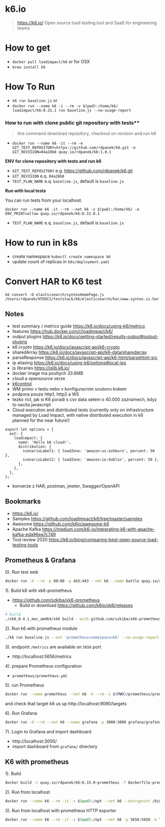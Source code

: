 # k6.io
> https://k6.io/ Open source load testing tool and SaaS for engineering teams


# How to get
- `docker pull loadimpact/k6` or for OSX
- `brew install k6`

# How To Run
- `k6 run baseline.js` or
- `docker run --name k6 -i --rm -v $(pwd):/home/k6/ loadimpact/k6:0.31.1 run baseline.js --no-usage-report`

### How to run with clone public git repository with tests**
> this command download repository, checkout on revision and run k6
- `docker run --name k6 -it --rm -e GIT_TEST_REPOSITORY=https://github.com/rdpanek/k6.git -e GIT_REVISION=04a28b8 quay.io/rdpanek/k6:1.0.1`

**ENV for clone repository with tests and run k6**

- `GIT_TEST_REPOSITORY` e.g. https://github.com/rdpanek/k6.git
- `GIT_REVISION` e.q. `04a28b8`
- `TEST_PLAN_NAME` e.q. `baseline.js`, default is `baseline.js`

**Run with local tests**

You can run tests from your localhost.
```
docker run --name k6 -it --rm --net k6 -v $(pwd):/home/k6/ -e ENV_PRINT=allow quay.io/rdpanek/k6:0.33.0.1
```
- `TEST_PLAN_NAME` e.q. `baseline.js`, default is `baseline.js`

# How to run in k8s

- create namespace `kubectl create namespace k6`
- update count of replicas in `k8s/deployment.yaml`


# Convert HAR to K6 test
`k6 convert -O elasticsearch/syntexHomePage.js /Users/rdpanek/HTDOCS/teststack/k6/elasticsearch/har/www.syntex.cz.har`

## Notes

- test summary / metrics guide https://k6.io/docs/using-k6/metrics
- features https://hub.docker.com/r/loadimpact/k6/
- output plugins https://k6.io/docs/getting-started/results-output#output-plugins
- k6 crypto https://k6.io/docs/javascript-api/k6-crypto
- sharedArray https://k6.io/docs/javascript-api/k6-data/sharedarray
- parseResponse https://k6.io/docs/javascript-api/k6-html/parsehtml-src
- ip aliasing https://k6.io/docs/using-k6/options#local-ips
- js libraries https://jslib.k6.io/
- docker image ma pouhych 33.6MB
- cloud a opensource verze
- [k6control](https://k6.io/blog/building-a-ui-for-the-k6-load-testing-tool)
- WM primo v testu nebo v konfiguracnim souboru bokem
- podpora pouze http1, http2 a WS
- tezko rict, jak si K6 poradi s csv data setem o 40.000 zaznamech, kdyz to nacita javascript
- Cloud execution and distributed tests (currently only on infrastructure managed by Load Impact, with native distributed execution in k6 planned for the near future!)
```
export let options = {
  ext: {
    loadimpact: {
      name: 'Hello k6 cloud!',
      distribution: {
        scenarioLabel1: { loadZone: 'amazon:us:ashburn', percent: 50 },
        scenarioLabel2: { loadZone: 'amazon:ie:dublin', percent: 50 },
      },
    },
  },
};
```
- konverze z HAR, postman, jmeter, Swagger/OpenAPI

## Bookmarks
- https://k6.io/
- Samples https://github.com/loadimpact/k6/tree/master/samples
- Awesome https://github.com/k6io/awesome-k6
- Apache Kafka https://medium.com/k6-io/integrating-k6-with-apache-kafka-eda96ea7c749
- Tool review 2020 https://k6.io/blog/comparing-best-open-source-load-testing-tools


## Prometheus & Grafana

0). Run test web
```bash
docker run -d --rm -p 80:80 -p 443:443 --net k6 --name battle quay.io/canarytrace/battle-page:1.1
```


1). Build k6 with xk6-prometheus

- https://github.com/szkiba/xk6-prometheus
  - Build or download https://github.com/k6io/xk6/releases

```bash
# build
./xk6_0.4.1_mac_amd64/xk6 build --with github.com/szkiba/xk6-prometheus@latest
```

2). Run k6 with prometheus module

```bash
./k6 run baseline.js --out 'prometheus=namespace=k6' --no-usage-report
```

3). endpoint `/metrics` are available on `5656` port

- http://localhost:5656/metrics

4). prepare Prometheus configuration

- `prometheus/prometheus.yml`

5). run Prometheus

```bash
docker run --name prometheus --net k6 -d --rm -v $(PWD)/prometheus/prometheus.yml:/etc/prometheus/prometheus.yml -p 9090:9090 prom/prometheus  
```

and check that target k6 us up http://localhost:9090/targets

6). Run Grafana

```bash
docker run -d --rm --net k6 --name grafana -p 3000:3000 grafana/grafana
```

7). Login to Grafana and import dashboard

- http://localhost:3000/
- import dashboard from `grafana/` directory

## K6 with prometheus

1). Build
```bash
docker build -t quay.io/rdpanek/k6:0.33.0-prometheus -f Dockerfile-prometheus .
```

2). Run from localhost

```bash
docker run --name k6 --rm -it -v $(pwd):/opt --net k6 --entrypoint /bin/sh -p 5656:5656 quay.io/rdpanek/k6:0.33.0-prometheus
```

3). Run from localhost with prometheus HTTP exporter

```bash
docker run --name k6 --rm -it -v $(pwd):/opt --net k6 -p 5656:5656 -e TEST_PLAN_NAME=baseline.js quay.io/rdpanek/k6:0.33.0-prometheus
```